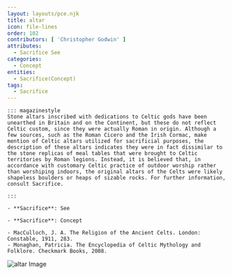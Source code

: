 ```yaml
---
layout: layouts/pce.njk
title: altar
icon: file-lines
order: 102
contributors: [ 'Christopher Godwin' ]
attributes:
  - Sacrifice See
categories:
  - Concept
entities:
  - Sacrifice(Concept)
tags:
  - Sacrifice
---
```

``` tab [group1:Info]
::: magazinestyle
Stone altars inscribed with dedications to Celtic gods have been unearthed in Britain and on the Continent, but these do not reflect Celtic custom, since they were actually Roman in origin. Although a few sources, such as the Roman Cicero and the Irish Cormac, make mention of Celtic altars utilized for sacrificial purposes, the description of these altars indicates they were in fact dissimilar to the stone replicas of meal tables that were brought to Celtic territories by Roman legions. Instead, it is believed that, in accordance with customary Celtic practice of outdoor worship rather than worshiping indoors, the original altars of the Celts were likely shapeless boulders or heaps of sizable rocks. For further information, consult Sacrifice.

:::
```
``` tab [group1:Attributes]
- **Sacrifice**: See
```
``` tab [group1:Entities]
- **Sacrifice**: Concept
```
``` tab [group1:Sources]
- MacCulloch, J. A. The Religion of the Ancient Celts. London: Constable, 1911, 283.
- Monaghan, Patricia. The Encyclopedia of Celtic Mythology and Folklore. Checkmark Books, 2008.
```
![altar Image](['https://upload.wikimedia.org/wikipedia/commons/7/77/RD_alter.jpg'])
